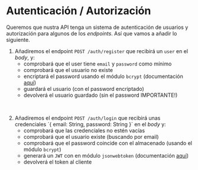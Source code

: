 # Autenticación / Autorización

Queremos que nustra API tenga un sistema de autenticación de usuarios y autorización para algunos de los _endpoints_. Así que vamos a añadir lo siguiente.

1. Añadiremos el endpoint `POST /auth/register` que recibirá un `user` en el _body_, y:
    - comprobará que el user tiene `email` y `password` como mínimo
    - comprobará que el usuario no existe
    - encriptará el password usando el módulo `bcrypt` (documentación [aquí](https://www.npmjs.com/package/bcrypt))
    - guardará el usuario (con el password encriptado)
    - devolverá el usuario guardado (sin el password IMPORTANTE!)

<br/>

2. Añadiremos el endpoint `POST /auth/login` que recibirá unas credenciales ´{ email: String, password: String }´ en el _body_ y:
    - comprobará que las credenciales no estén vacías
    - comprobará que el usuario existe (buscando por email)
    - comprobará que el password coincide con el almacenado (usando el módulo `bcrypt`)
    - generará un `JWT` con en módulo `jsonwebtoken` (documentación [aquí](https://jwt.io/introduction))
    - devolverá el token al cliente
